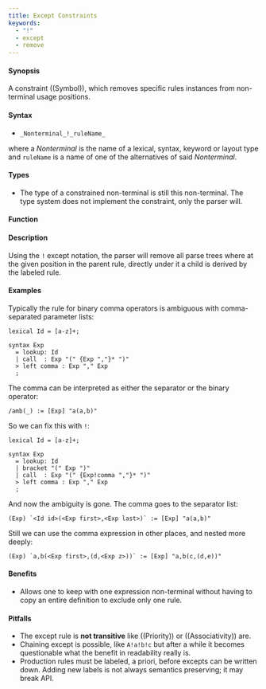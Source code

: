 ```yaml
---
title: Except Constraints
keywords:
  - "!"
  - except
  - remove
---
```


#### Synopsis

A constraint ((Symbol)), which removes specific rules instances from non-terminal usage positions.

#### Syntax

*  `_Nonterminal_!_ruleName_` 

where a _Nonterminal_ is the name of a lexical, syntax, keyword or layout type and `ruleName` is a name of one
of the alternatives of said _Nonterminal_.

#### Types

* The type of a constrained non-terminal is still this non-terminal. The type system does not implement the constraint, only the parser will.

#### Function

#### Description

Using the `!` except notation, the parser will remove all parse trees where at the given position in the parent rule, directly under it
a child is derived by the labeled rule.

#### Examples

Typically the rule for binary comma operators is ambiguous with comma-separated parameter lists:

```rascal-commands
lexical Id = [a-z]+;

syntax Exp
  = lookup: Id
  | call  : Exp "(" {Exp ","}* ")"
  > left comma : Exp "," Exp
  ;
```

The comma can be interpreted as either the separator or the binary operator:
```rascal-shell-continue
/amb(_) := [Exp] "a(a,b)"
```

So we can fix this with `!`:
```rascal-prepare
lexical Id = [a-z]+;
```

```rascal-commands-continue
syntax Exp
  = lookup: Id
  | bracket "(" Exp ")"
  | call  : Exp "(" {Exp!comma ","}* ")"
  > left comma : Exp "," Exp
  ;
```

And now the ambiguity is gone. The comma goes to the separator list:

```rascal-shell-continue
(Exp) `<Id id>(<Exp first>,<Exp last>)` := [Exp] "a(a,b)"
```

Still we can use the comma expression in other places, and nested more deeply:
```rascal-shell,continue
(Exp) `a,b(<Exp first>,(d,<Exp z>))` := [Exp] "a,b(c,(d,e))"
```

#### Benefits

* Allows one to keep with one expression non-terminal without having to copy an entire definition to exclude only one rule.

#### Pitfalls

* The except rule is **not transitive** like ((Priority)) or ((Associativity)) are.
* Chaining except is possible, like `A!a!b!c` but after a while it becomes questionable what the benefit in readability really is.
* Production rules must be labeled, a priori, before excepts can be written down. Adding new labels is not always semantics preserving; it may break API.

